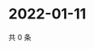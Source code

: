 # 2022-01-11

共 0 条

<!-- BEGIN WEIBO -->
<!-- 最后更新时间 Tue Jan 11 2022 00:19:01 GMT+0800 (China Standard Time) -->

<!-- END WEIBO -->
